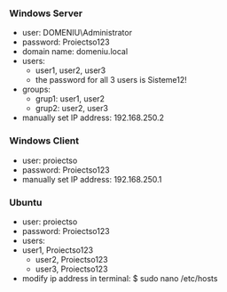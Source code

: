 ### Windows Server
- user: DOMENIU\Administrator
- password: Proiectso123
- domain name: domeniu.local
- users:
  - user1, user2, user3
  - the password for all 3 users is Sisteme12!
- groups:
	- grup1: user1, user2
	- grup2: user2, user3
- manually set IP address: 192.168.250.2


### Windows Client
- user: proiectso
- password: Proiectso123
- manually set IP address: 192.168.250.1


### Ubuntu
- user: proiectso
- password: Proiectso123
- users: 
- user1, Proiectso123
	- user2, Proiectso123
	- user3, Proiectso123
- modify ip address in terminal: $ sudo nano /etc/hosts 
